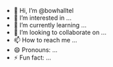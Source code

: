 - 👋 Hi, I’m @bowhalltel
- 👀 I’m interested in ...
- 🌱 I’m currently learning ...
- 💞️ I’m looking to collaborate on ...
- 📫 How to reach me ...
- 😄 Pronouns: ...
- ⚡ Fun fact: ...

<!---
bowhalltel/bowhalltel is a ✨ special ✨ repository because its `README.md` (this file) appears on your GitHub profile.
You can click the Preview link to take a look at your changes.
--->
